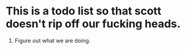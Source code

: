 # This is a todo list so that scott doesn't rip off our fucking heads.

1. Figure out what we are doing.
